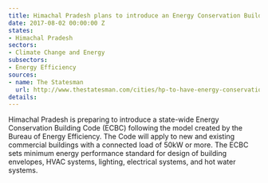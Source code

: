 ```yaml
---
title: Himachal Pradesh plans to introduce an Energy Conservation Building Code
date: 2017-08-02 00:00:00 Z
states:
- Himachal Pradesh
sectors:
- Climate Change and Energy
subsectors:
- Energy Efficiency
sources:
- name: The Statesman
  url: http://www.thestatesman.com/cities/hp-to-have-energy-conservation-building-code-1500989974.html
details: 
---
```


Himachal Pradesh is preparing to introduce a state-wide Energy Conservation Building Code (ECBC) following the model created by the Bureau of Energy Efficiency. The Code will apply to new and existing commercial buildings with a connected load of 50kW or more. The ECBC sets minimum energy performance standard for design of building envelopes, HVAC systems, lighting, electrical systems, and hot water systems. 
